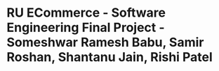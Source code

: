 # RU ECommerce - Software Engineering Final Project - Someshwar Ramesh Babu, Samir Roshan, Shantanu Jain, Rishi Patel
